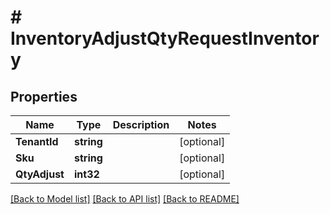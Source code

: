 # # InventoryAdjustQtyRequestInventory


## Properties 


Name | Type | Description | Notes
------------ | ------------- | ------------- | -------------
**TenantId**| **string** |   | [optional]
**Sku**| **string** |   | [optional]
**QtyAdjust**| **int32** |   | [optional]


[[Back to Model list]](../../README.md#models) [[Back to API list]](../../README.md#endpoints) [[Back to README]](../../README.md)

